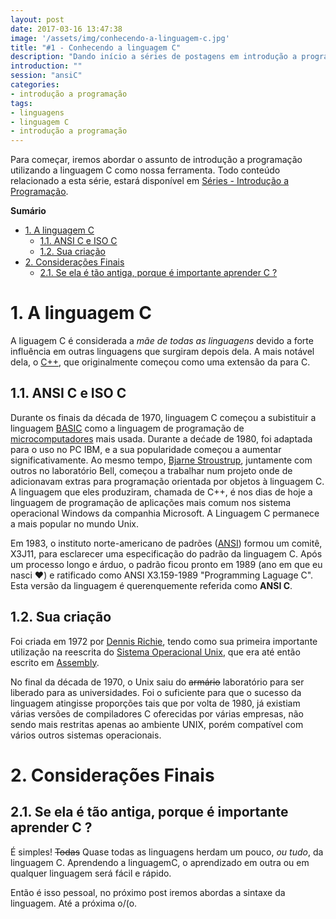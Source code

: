 ```yaml
---
layout: post
date: 2017-03-16 13:47:38
image: '/assets/img/conhecendo-a-linguagem-c.jpg'
title: "#1 - Conhecendo a linguagem C"
description: "Dando início a séries de postagens em introdução a programação"
introduction: ""
session: "ansiC"
categories: 
- introdução a programação
tags:
- linguagens
- linguagem C
- introdução a programação 
---
```


Para começar, iremos abordar o assunto de introdução a programação utilizando a linguagem C como nossa ferramenta. Todo conteúdo relacionado a esta série, estará disponível em [Séries - Introdução a Programação](/series#introduca-a-programacao).

**Sumário**
<!-- TOC -->

- [1. A linguagem C](#1-a-linguagem-c)
    - [1.1. ANSI C e ISO C](#11-ansi-c-e-iso-c)
    - [1.2. Sua criação](#12-sua-criação)
- [2. Considerações Finais](#2-considerações-finais)
    - [2.1. Se ela é tão antiga, porque é importante aprender C ?](#21-se-ela-é-tão-antiga-porque-é-importante-aprender-c-)

<!-- /TOC -->

# 1. A linguagem C
A liguagem C é considerada a *mãe de todas as linguagens* devido a forte influência em outras linguagens que surgiram depois dela. A mais notável dela, o [C++](https://pt.wikipedia.org/wiki/C%2B%2B), que originalmente começou como uma extensão da para C.

## 1.1. ANSI C e ISO C
Durante os finais da década de 1970, linguagem C começou a subistituir a linguagem [BASIC](https://pt.wikipedia.org/wiki/BASIC) como a linguagem de programação de [microcomputadores](https://pt.wikipedia.org/wiki/microcomputadores) mais usada. Durante a dećade de 1980, foi adaptada para o uso no PC IBM, e a sua popularidade começou a aumentar significativamente. Ao mesmo tempo, [Bjarne Stroustrup](https://pt.wikipedia.org/wiki/Bjarne_Stroustrup), juntamente com outros no laboratório Bell, começou a trabalhar num projeto onde de adicionavam extras para programação orientada por objetos à linguagem C. A linguagem que eles produziram, chamada de C++, é nos dias de hoje a linguagem de programação de aplicações mais comum nos sistema operacional Windows da companhia Microsoft. A Linguagem C permanece a mais popular no mundo Unix.

Em 1983, o instituto norte-americano de padrões ([ANSI](https://pt.wikipedia.org/wiki/ansi)) formou um comitê, X3J11, para esclarecer uma especificação do padrão da linguagem C. Após um processo longo e árduo, o padrão ficou pronto em 1989 (ano em que eu nasci &#9829;) e ratificado como ANSI X3.159-1989 "Programming Laguage C". Esta versão da linguagem é querenquemente referida como **ANSI C**.    

## 1.2. Sua criação
Foi criada em 1972 por [Dennis Richie](https://pt.wikipedia.org/wiki/Dennis_Ritchie), tendo como sua primeira importante utilização na reescrita do [Sistema Operacional Unix](https://pt.wikipedia.org/wiki/Unix), que era até então escrito em [Assembly](https://pt.wikipedia.org/wiki/Assembly).

No final da década de 1970, o Unix saiu do ~~armário~~ laboratório para ser liberado para as universidades. Foi o suficiente para que o sucesso da linguagem atingisse proporções tais que por volta de 1980, já existiam várias versões de compiladores C oferecidas por várias empresas, não sendo mais restritas apenas ao ambiente UNIX, porém compatível com vários outros sistemas operacionais.

# 2. Considerações Finais

## 2.1. Se ela é tão antiga, porque é importante aprender C ?
É simples! ~~Todas~~ Quase todas as linguagens herdam um pouco, *ou tudo*, da linguagem C. Aprendendo a linguagemC, o aprendizado em outra ou em qualquer linguagem será fácil e rápido. 

Então é isso pessoal, no próximo post iremos abordas a sintaxe da linguagem. Até a próxima o/(o.